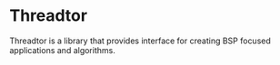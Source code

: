 # Threadtor
Threadtor is a library that provides interface for creating  BSP focused applications and algorithms.
